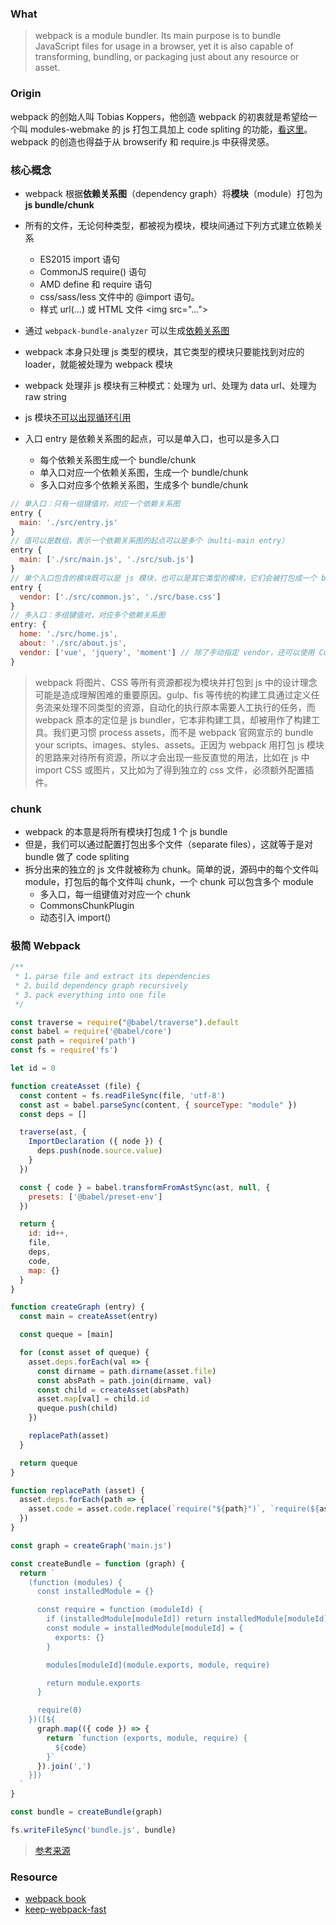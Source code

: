 ### What

> webpack is a module bundler. Its main purpose is to bundle JavaScript files for usage in a browser, yet it is also capable of transforming, bundling, or packaging just about any resource or asset.


### Origin

webpack 的创始人叫 Tobias Koppers，他创造 webpack 的初衷就是希望给一个叫 modules-webmake 的 js 打包工具加上 code spliting 的功能，[看这里](https://github.com/medikoo/modules-webmake/issues/7)。webpack 的创造也得益于从 browserify 和 require.js 中获得灵感。


### 核心概念

- webpack 根据**依赖关系图**（dependency graph）将**模块**（module）打包为**js bundle/chunk**

- 所有的文件，无论何种类型，都被视为模块，模块间通过下列方式建立依赖关系
  + ES2015 import 语句
  + CommonJS require() 语句
  + AMD define 和 require 语句
  + css/sass/less 文件中的 @import 语句。
  + 样式 url(...) 或 HTML 文件 &lt;img src="...">
  
- 通过 `webpack-bundle-analyzer` 可以生成[依赖关系图](https://medium.com/webpack/webpack-bits-getting-the-most-out-of-the-commonschunkplugin-ab389e5f318) 

- webpack 本身只处理 js 类型的模块，其它类型的模块只要能找到对应的 loader，就能被处理为 webpack 模块

- webpack 处理非 js 模块有三种模式：处理为 url、处理为 data url、处理为 raw string

- js 模块[不可以出现循环引用](https://www.imooc.com/article/260265)

- 入口 entry 是依赖关系图的起点，可以是单入口，也可以是多入口
  + 每个依赖关系图生成一个 bundle/chunk
  + 单入口对应一个依赖关系图，生成一个 bundle/chunk
  + 多入口对应多个依赖关系图，生成多个 bundle/chunk


```js
// 单入口：只有一组键值对，对应一个依赖关系图
entry {
  main: './src/entry.js'
}
// 值可以是数组，表示一个依赖关系图的起点可以是多个（multi-main entry）
entry {
  main: ['./src/main.js', './src/sub.js']
}
// 单个入口包含的模块既可以是 js 模块，也可以是其它类型的模块，它们会被打包成一个 bundle
entry {
  vendor: ['./src/common.js', './src/base.css']
}
// 多入口：多组键值对，对应多个依赖关系图
entry: {
  home: './src/home.js',
  about: './src/about.js',
  vendor: ['vue', 'jquery', 'moment'] // 除了手动指定 vendor，还可以使用 CommonsChunkPlugin 或 DllPlugin 来提取公共模块
}
```

> webpack 将图片、CSS 等所有资源都视为模块并打包到 js 中的设计理念可能是造成理解困难的重要原因。gulp、fis 等传统的构建工具通过定义任务流来处理不同类型的资源，自动化的执行原本需要人工执行的任务，而 webpack 原本的定位是 js bundler，它本非构建工具，却被用作了构建工具。我们更习惯 process assets，而不是 webpack 官网宣示的 bundle your scripts、images、styles、assets。正因为 webpack 用打包 js 模块的思路来对待所有资源，所以才会出现一些反直觉的用法，比如在 js 中 import CSS 或图片，又比如为了得到独立的 css 文件，必须额外配置插件。 


### chunk

- webpack 的本意是将所有模块打包成 1 个 js bundle
- 但是，我们可以通过配置打包出多个文件（separate files），这就等于是对 bundle 做了 code spliting
- 拆分出来的独立的 js 文件就被称为 chunk。简单的说，源码中的每个文件叫 module，打包后的每个文件叫 chunk，一个 chunk 可以包含多个 module
  + 多入口，每一组键值对对应一个 chunk
  + CommonsChunkPlugin
  + 动态引入 import()


### 极简 Webpack

```js
/**
 * 1、parse file and extract its dependencies
 * 2、build dependency graph recursively
 * 3、pack everything into one file
 */

const traverse = require("@babel/traverse").default
const babel = require('@babel/core')
const path = require('path')
const fs = require('fs')

let id = 0

function createAsset (file) {
  const content = fs.readFileSync(file, 'utf-8')
  const ast = babel.parseSync(content, { sourceType: "module" })
  const deps = []

  traverse(ast, {
    ImportDeclaration ({ node }) {
      deps.push(node.source.value)
    }
  })

  const { code } = babel.transformFromAstSync(ast, null, {
    presets: ['@babel/preset-env']
  })

  return {
    id: id++,
    file,
    deps,
    code,
    map: {}
  }
}

function createGraph (entry) {
  const main = createAsset(entry)

  const queque = [main]

  for (const asset of queque) {
    asset.deps.forEach(val => {
      const dirname = path.dirname(asset.file)
      const absPath = path.join(dirname, val)
      const child = createAsset(absPath)
      asset.map[val] = child.id
      queque.push(child)
    })

    replacePath(asset)
  }

  return queque
}

function replacePath (asset) {
  asset.deps.forEach(path => {
    asset.code = asset.code.replace(`require("${path}")`, `require(${asset.map[path]})`)
  })
}

const graph = createGraph('main.js')

const createBundle = function (graph) {
  return `
    (function (modules) {
      const installedModule = {}

      const require = function (moduleId) {
        if (installedModule[moduleId]) return installedModule[moduleId].exports
        const module = installedModule[moduleId] = {
          exports: {}
        }

        modules[moduleId](module.exports, module, require)

        return module.exports
      }

      require(0)
    })([${
      graph.map(({ code }) => {
        return `function (exports, module, require) {
          ${code}
        }`
      }).join(',')
    }])
  `
}

const bundle = createBundle(graph)

fs.writeFileSync('bundle.js', bundle)
```

> [参考来源](https://www.youtube.com/watch?v=Gc9-7PBqOC8)


### Resource

- [webpack book](https://survivejs.com/webpack/)
- [keep-webpack-fast](https://slack.engineering/keep-webpack-fast-a-field-guide-for-better-build-performance-f56a5995e8f1)
